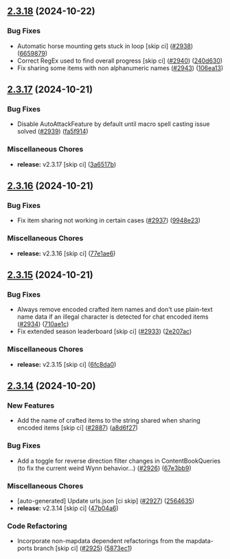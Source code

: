 ## [2.3.18](https://github.com/Wynntils/Wynntils/compare/v2.3.17...v2.3.18) (2024-10-22)


### Bug Fixes

* Automatic horse mounting gets stuck in loop [skip ci] ([#2938](https://github.com/Wynntils/Wynntils/issues/2938)) ([6659879](https://github.com/Wynntils/Wynntils/commit/665987946962c332986ae3f3639eba36cc2056b8))
* Correct RegEx used to find overall progress [skip ci] ([#2940](https://github.com/Wynntils/Wynntils/issues/2940)) ([240d630](https://github.com/Wynntils/Wynntils/commit/240d630cd13035ff216f8e6b68ce154cc883cfa1))
* Fix sharing some items with non alphanumeric names ([#2943](https://github.com/Wynntils/Wynntils/issues/2943)) ([106ea13](https://github.com/Wynntils/Wynntils/commit/106ea13865513becf0dc6cb7e28a5875ab1dcf75))

## [2.3.17](https://github.com/Wynntils/Wynntils/compare/v2.3.16...v2.3.17) (2024-10-21)


### Bug Fixes

* Disable AutoAttackFeature by default until macro spell casting issue solved ([#2939](https://github.com/Wynntils/Wynntils/issues/2939)) ([fa5f914](https://github.com/Wynntils/Wynntils/commit/fa5f914b304facc7fa128e51031d6065fd99ebe1))


### Miscellaneous Chores

* **release:** v2.3.17 [skip ci] ([3a6517b](https://github.com/Wynntils/Wynntils/commit/3a6517b046a95c0efefb14298dd01eb1ce6f910f))

## [2.3.16](https://github.com/Wynntils/Wynntils/compare/v2.3.15...v2.3.16) (2024-10-21)


### Bug Fixes

* Fix item sharing not working in certain cases ([#2937](https://github.com/Wynntils/Wynntils/issues/2937)) ([9948e23](https://github.com/Wynntils/Wynntils/commit/9948e232ae5baad51d9f99d05aad5582acff0786))


### Miscellaneous Chores

* **release:** v2.3.16 [skip ci] ([77e1ae6](https://github.com/Wynntils/Wynntils/commit/77e1ae64c16e90689512fd3e293e0887218d7115))

## [2.3.15](https://github.com/Wynntils/Wynntils/compare/v2.3.14...v2.3.15) (2024-10-21)


### Bug Fixes

* Always remove encoded crafted item names and don't use plain-text name data if an illegal character is detected for chat encoded items ([#2934](https://github.com/Wynntils/Wynntils/issues/2934)) ([710ae1c](https://github.com/Wynntils/Wynntils/commit/710ae1c1b6edc58376c6cf4dcf5b96d7ea6b4f70))
* Fix extended season leaderboard [skip ci] ([#2933](https://github.com/Wynntils/Wynntils/issues/2933)) ([2e207ac](https://github.com/Wynntils/Wynntils/commit/2e207ac4726de85738b16226b126c7183a1a1df0))


### Miscellaneous Chores

* **release:** v2.3.15 [skip ci] ([6fc8da0](https://github.com/Wynntils/Wynntils/commit/6fc8da0291f626ff2eb454f02670a950aa2527f6))

## [2.3.14](https://github.com/Wynntils/Wynntils/compare/v2.3.13...v2.3.14) (2024-10-20)


### New Features

* Add the name of crafted items to the string shared when sharing encoded items [skip ci] ([#2887](https://github.com/Wynntils/Wynntils/issues/2887)) ([a8d6f27](https://github.com/Wynntils/Wynntils/commit/a8d6f279aba0ae68d246740e23766c6e342df8c2))


### Bug Fixes

* Add a toggle for reverse direction filter changes in ContentBookQueries (to fix the current weird Wynn behavior...) ([#2926](https://github.com/Wynntils/Wynntils/issues/2926)) ([67e3bb9](https://github.com/Wynntils/Wynntils/commit/67e3bb9f6c15da92820157caa56a740686398bfd))


### Miscellaneous Chores

* [auto-generated] Update urls.json [ci skip] ([#2927](https://github.com/Wynntils/Wynntils/issues/2927)) ([2564635](https://github.com/Wynntils/Wynntils/commit/25646356b89572c0ff9ecc1b1dffd0114d73487a))
* **release:** v2.3.14 [skip ci] ([47b04a6](https://github.com/Wynntils/Wynntils/commit/47b04a6f4aaf2d44f77bedbe97f9b4280688095b))


### Code Refactoring

* Incorporate non-mapdata dependent refactorings from the mapdata-ports branch [skip ci] ([#2925](https://github.com/Wynntils/Wynntils/issues/2925)) ([5873ec1](https://github.com/Wynntils/Wynntils/commit/5873ec13ee053123eab3dd3e50700b8627d019a1))

